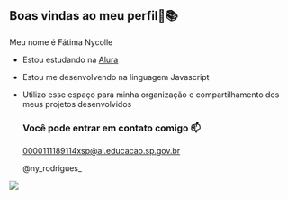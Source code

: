 ## Boas vindas ao meu perfil💜📚

Meu nome é Fátima Nycolle 

- Estou estudando na [Alura](https://www.alura.com.br)
- Estou me desenvolvendo na linguagem Javascript
- Utilizo esse espaço para minha organização e compartilhamento dos meus projetos desenvolvidos

  ### Você pode entrar em contato comigo 📫

  0000111189114xsp@al.educacao.sp.gov.br
  
  @ny_rodrigues_

![](![image](https://github.com/Nycolle15/Nycolle15/assets/171029612/5fb6509c-db46-431a-a1a7-8853564b9079))
